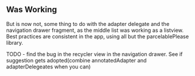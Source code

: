 ## Was Working
But is now not, some thing to do with the adapter delegate and the navigation drawer fragment, as the middle list was working as a listview.
Best practices are consistent in the app, using all but the parcelablePlease library.

TODO  - find the bug in the recycler view in the navigation drawer. See if suggestion gets adopted(combine annotatedAdapter and adapterDelegeates when you can)
